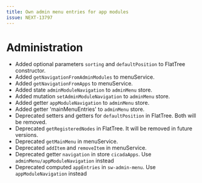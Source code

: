 ```yaml
---
title: Own admin menu entries for app modules
issue: NEXT-13797
---
```

# Administration
* Added optional parameters `sorting` and `defaultPosition` to FlatTree constructor.
* Added `getNavigationFromAdminModules` to menuService.
* Added `getNavigationFromApps` to menuService.
* Added state `adminModuleNavigation` to `adminMenu` store.
* Added mutation `setAdminModuleNavigation` to `adminMenu` store.
* Added getter `appModuleNavigation` to `adminMenu` store.
* Added getter 'mainMenuEntries' to `adminMenu` store.
* Deprecated setters and getters for `defaultPosition` in FlatTree. Both will be removed.
* Deprecated `getRegisteredNodes` in FlatTree. It will be removed in future versions.
* Deprecated `getMainMenu` in menuService.
* Deprecated `addItem` and `removeItem` in menuService.
* Deprecated getter `navigation` in store `cicadaApps`. Use `adminMenu/appModuleNavigation` instead
* Deprecated computed `appEntries` in `sw-admin-menu`. Use `appModuleNavigation` instead
